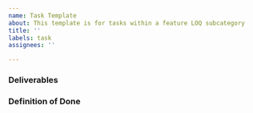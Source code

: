 ```yaml
---
name: Task Template
about: This template is for tasks within a feature LOQ subcategory
title: ''
labels: task
assignees: ''

---
```


### Deliverables

### Definition of Done
